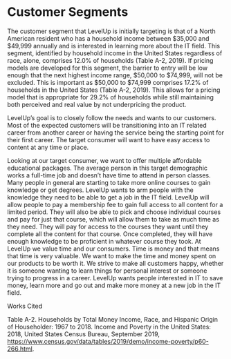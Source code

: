 # Customer Segments

The customer segment that LevelUp is initially targeting is that of a North American resident who has a household income between $35,000 and $49,999 annually and is interested in learning more about the IT field. This segment, identified by household income in the United States regardless of race, alone, comprises 12.0% of households (Table A-2, 2019). If pricing models are developed for this segment, the barrier to entry will be low enough that the next highest income range, $50,000 to $74,999, will not be excluded. This is important as $50,000 to $74,999 comprises 17.2% of households in the United States (Table A-2, 2019). This allows for a pricing model that is appropriate for 29.2% of households while still maintaining both perceived and real value by not underpricing the product.

LevelUp’s goal is to closely follow the needs and wants to our customers. Most of the expected customers will be transitioning into an IT related career from another career or having the service being the starting point for their first career. The target consumer will want to have easy access to content at any time or place. 

Looking at our target consumer, we want to offer multiple affordable educational packages. The average person in this target demographic works a full-time job and doesn’t have time to attend in person classes. Many people in general are starting to take more online courses to gain knowledge or get degrees. LevelUp wants to arm people with the knowledge they need to be able to get a job in the IT field. LevelUp will allow people to pay a membership fee to gain full access to all content for a limited period. They will also be able to pick and choose individual courses and pay for just that course, which will allow them to take as much time as they need. They will pay for access to the courses they want until they complete all the content for that course. Once completed, they will have enough knowledge to be proficient in whatever course they took. At LevelUp we value time and our consumers. Time is money and that means that time is very valuable. We want to make the time and money spent on our products to be worth it. We strive to make all customers happy, whether it is someone wanting to learn things for personal interest or someone trying to progress in a career. LevelUp wants people interested in IT to save money, learn more and go out and make more money at a new job in the IT field.

Works Cited

Table A-2. Households by Total Money Income, Race, and Hispanic Origin of Householder: 1967 to 2018. Income and Poverty in the United States: 2018, United States Census Bureau, September 2019, https://www.census.gov/data/tables/2019/demo/income-poverty/p60-266.html.
